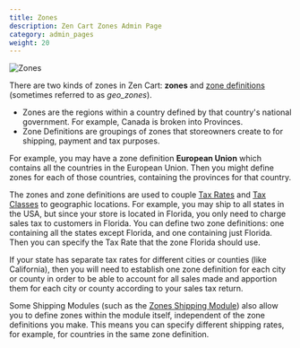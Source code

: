 ```yaml
---
title: Zones 
description: Zen Cart Zones Admin Page 
category: admin_pages
weight: 20
---
```


![Zones](/images/zones.png)

There are two kinds of zones in Zen Cart: **zones** and [zone definitions](/user/admin_pages/locations/zones_definitions/) (sometimes referred to as _geo\_zones_). 

- Zones are the regions within a country defined by that country's national government.  For example, Canada is broken into Provinces. 
- Zone Definitions are groupings of zones that storeowners create to for shipping, payment and tax purposes.  

For example, you may have a zone definition **European Union** which contains all the countries in the European Union. Then you might define zones for each of those countries, containing the provinces for that country.


The zones and zone definitions are used to couple 
[Tax Rates](/user/admin_pages/locations/tax_rates/) and 
[Tax Classes](/user/admin_pages/locations/tax_classes/) to geographic locations. 
For example, you may ship to all states in the USA, but since your store is located in Florida, you only need to charge sales tax to customers in Florida. You can define two zone definitions: one containing all the states except Florida, and one containing just Florida. Then you can specify the Tax Rate that the zone Florida should use.

If your state has separate tax rates for different cities or counties (like California), then you will need to establish one zone definition for each city or county in order to be able to account for all sales made and apportion them for each city or county according to your sales tax return.

Some Shipping Modules (such as the [Zones Shipping Module](/user/shipping/zones/)) also allow you to define zones within the module itself, independent of the zone definitions you make. This means you can specify different shipping rates, for example, for countries in the same zone definition.

